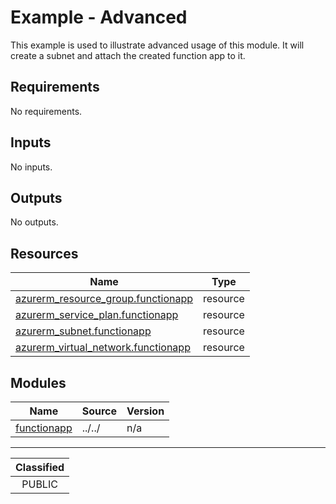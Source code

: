 # Example - Advanced

This example is used to illustrate advanced usage of this module. It will create a subnet and attach the created function app to it.

<!-- BEGIN_TF_DOCS -->
## Requirements

No requirements.

## Inputs

No inputs.

## Outputs

No outputs.

## Resources

| Name | Type |
|------|------|
| [azurerm_resource_group.functionapp](https://registry.terraform.io/providers/hashicorp/azurerm/latest/docs/resources/resource_group) | resource |
| [azurerm_service_plan.functionapp](https://registry.terraform.io/providers/hashicorp/azurerm/latest/docs/resources/service_plan) | resource |
| [azurerm_subnet.functionapp](https://registry.terraform.io/providers/hashicorp/azurerm/latest/docs/resources/subnet) | resource |
| [azurerm_virtual_network.functionapp](https://registry.terraform.io/providers/hashicorp/azurerm/latest/docs/resources/virtual_network) | resource |

## Modules

| Name | Source | Version |
|------|--------|---------|
| <a name="module_functionapp"></a> [functionapp](#module\_functionapp) | ../../ | n/a |
<!-- END_TF_DOCS -->
_______________
| Classified  |
| :---------: |
|   PUBLIC    |